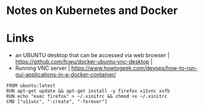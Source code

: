 # Notes on Kubernetes and Docker


# Links

- an UBUNTU desktop that can be accessed via web browser | https://github.com/fcwu/docker-ubuntu-vnc-desktop |
- Running VNC server | https://www.howtogeek.com/devops/how-to-run-gui-applications-in-a-docker-container/

```
FROM ubuntu:latest
RUN apt-get update && apt-get install -y firefox x11vnc xvfb
RUN echo "exec firefox" > ~/.xinitrc && chmod +x ~/.xinitrc
CMD ["v11vnc", "-create", "-forever"]
```

